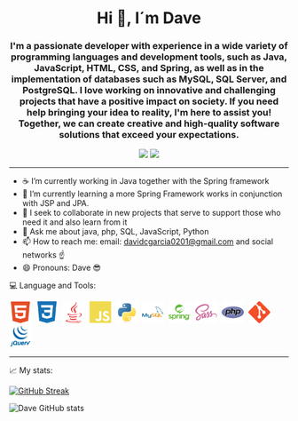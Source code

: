 <div class="header" align="center">
<h1 align="center" >Hi 👋, I´m Dave</h1>
<h3 align="center"> I'm a passionate developer with experience in a wide variety of programming languages and development tools, such as Java, JavaScript, HTML, CSS, and Spring, as well as in the implementation of databases such as MySQL, SQL Server, and PostgreSQL. I love working on innovative and challenging projects that have a positive impact on society. If you need help bringing your idea to reality, I'm here to assist you! Together, we can create creative and high-quality software solutions that exceed your expectations.</h3>
             <a href="https://www.facebook.com/DavidCGarcia0201/" target="_blank"> <img src="https://img.shields.io/badge/%20%40DavidCGarcia0201-facebook-blue"></img></a>
        <a href="https://www.instagram.com/david_malrp/" target="_blank"><img src="https://img.shields.io/badge/%40david__malrp-instagram-orange"></img></a>

</div>

---


- ☕ I’m currently working in Java together with the Spring framework
- 🌱 I’m currently learning a more Spring Framework works in conjunction with JSP and JPA.
- 🤖 I seek to collaborate in new projects that serve to support those who need it and also learn from it
- 💬 Ask me about java, php, SQL, JavaScript, Python
- 📫 How to reach me: email: davidcgarcia0201@gmail.com and social networks ☝️
- 😄 Pronouns: Dave 😎

💻 Language and Tools:
  <div  align="left">
       <img src="https://github.com/devicons/devicon/blob/master/icons/html5/html5-plain.svg?short_path=dd81b76" width="40" height="40" alt="html">&nbsp;
        <img src="https://github.com/devicons/devicon/blob/master/icons/css3/css3-plain.svg" width="40" height="40" alt="css">&nbsp;
        <img src="https://github.com/devicons/devicon/blob/master/icons/java/java-plain.svg" width="40" height="40" alt="java">&nbsp;
        <img src="https://github.com/devicons/devicon/blob/master/icons/javascript/javascript-plain.svg" width="40" height="40" alt="javascript">&nbsp;
        <img src="https://github.com/devicons/devicon/blob/master/icons/python/python-original.svg" width="40" height="40" alt="python">&nbsp;
        <img src="https://github.com/devicons/devicon/blob/master/icons/mysql/mysql-original-wordmark.svg" width="40" height="40" alt="mysql">&nbsp;
        <img src="https://github.com/devicons/devicon/blob/master/icons/spring/spring-original-wordmark.svg" width="40" height="40" alt="spring">&nbsp;
        <img src="https://github.com/devicons/devicon/blob/master/icons/sass/sass-original.svg" width="40" height="40" alt="sass">&nbsp;
        <img src="https://github.com/devicons/devicon/blob/master/icons/php/php-original.svg" width="40" height="40" alt="php">&nbsp;
        <img src="https://github.com/devicons/devicon/blob/master/icons/git/git-plain.svg" width="40" height="40" alt="git">&nbsp;
        <img src="https://github.com/devicons/devicon/blob/master/icons/jquery/jquery-plain-wordmark.svg" width="40" height="40" alt="jquery">&nbsp;
        

   </div>
   
 ---
   
 📈 My stats:
 
 [![GitHub Streak](http://github-readme-streak-stats.herokuapp.com?user=Dave&theme=merko)](https://git.io/streak-stats)
 
 ![Dave GitHub stats](https://github-readme-stats.vercel.app/api?username=Dav0201&show_icons=true&theme=dark)
 
